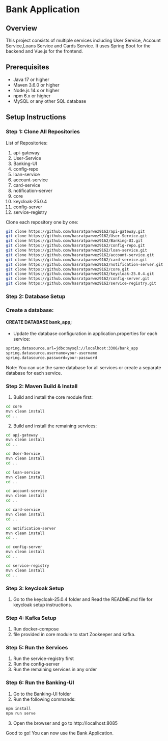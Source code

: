 # Bank Application

## Overview
This project consists of multiple services including User Service, Account Service,Loans Service and Cards Service. It uses Spring Boot for the backend and Vue.js for the frontend.

## Prerequisites
- Java 17 or higher
- Maven 3.6.0 or higher
- Node.js 14.x or higher
- npm 6.x or higher
- MySQL or any other SQL database

## Setup Instructions

### Step 1: Clone All Repositories

List of Repositories:
1. api-gateway
2. User-Service
3. Banking-UI
4. config-repo
5. loan-service
6. account-service
7. card-service
8. notification-server
9. core
10. keycloak-25.0.4
11. config-server
12. service-registry

Clone each repository one by one:
```sh
git clone https://github.com/hasratparwez9162/api-gateway.git
git clone https://github.com/hasratparwez9162/User-Service.git
git clone https://github.com/hasratparwez9162/Banking-UI.git
git clone https://github.com/hasratparwez9162/config-repo.git
git clone https://github.com/hasratparwez9162/loan-service.git
git clone https://github.com/hasratparwez9162/account-service.git
git clone https://github.com/hasratparwez9162/card-service.git
git clone https://github.com/hasratparwez9162/notification-server.git
git clone https://github.com/hasratparwez9162/core.git
git clone https://github.com/hasratparwez9162/keycloak-25.0.4.git
git clone https://github.com/hasratparwez9162/config-server.git
git clone https://github.com/hasratparwez9162/service-registry.git
```
### Step 2: Database Setup
### Create a database:  
#### CREATE DATABASE bank_app;
- Update the database configuration in application.properties for each service:

```sh
spring.datasource.url=jdbc:mysql://localhost:3306/bank_app
spring.datasource.username=your-username
spring.datasource.password=your-password
```
Note: You can use the same database for all services or create a separate database for each service.
### Step 2: Maven Build & Install
1. Build and install the core module first: 
```sh
cd core
mvn clean install
cd ..
```
2. Build and install the remaining services:
```sh
cd api-gateway
mvn clean install
cd ..

cd User-Service
mvn clean install
cd ..

cd loan-service
mvn clean install
cd ..

cd account-service
mvn clean install
cd ..

cd card-service
mvn clean install
cd ..

cd notification-server
mvn clean install
cd ..

cd config-server
mvn clean install
cd ..

cd service-registry
mvn clean install
cd ..
```
### Step 3: keycloak Setup
1. Go to the keycloak-25.0.4 folder and Read the README.md file for keycloak setup instructions.

### Step 4: Kafka Setup
1. Run docker-compose
2. file provided in core module to start Zookeeper and kafka.

### Step 5: Run the Services

1. Run the service-registry first
2. Run the config-server
3. Run the remaining services in any order

### Step 6: Run the Banking-UI
1. Go to the Banking-UI folder
2. Run the following commands:
```sh
npm install
npm run serve
```
3. Open the browser and go to http://localhost:8085 

Good to go! You can now use the Bank Application.